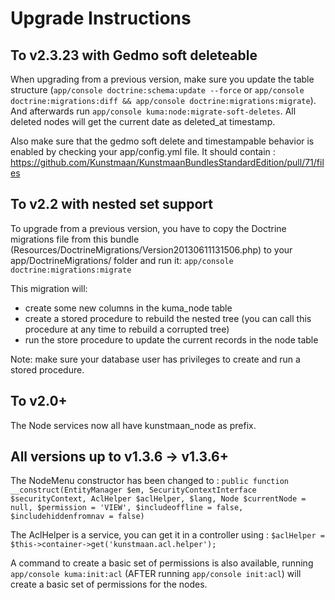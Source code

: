 Upgrade Instructions
====================

## To v2.3.23 with Gedmo soft deleteable

When upgrading from a previous version, make sure you update the table structure (```app/console doctrine:schema:update --force```
or ```app/console doctrine:migrations:diff && app/console doctrine:migrations:migrate```). And afterwards run
```app/console kuma:node:migrate-soft-deletes```. All deleted nodes will get the current date as deleted_at timestamp.

Also make sure that the gedmo soft delete and timestampable behavior is enabled by checking your app/config.yml file.
It should contain :
https://github.com/Kunstmaan/KunstmaanBundlesStandardEdition/pull/71/files


## To v2.2 with nested set support

To upgrade from a previous version, you have to copy the Doctrine migrations file from this bundle (Resources/DoctrineMigrations/Version20130611131506.php)
to your app/DoctrineMigrations/ folder and run it: ```app/console doctrine:migrations:migrate```

This migration will:
* create some new columns in the kuma_node table
* create a stored procedure to rebuild the nested tree (you can call this procedure at any time to rebuild a corrupted tree)
* run the store procedure to update the current records in the node table

Note: make sure your database user has privileges to create and run a stored procedure.


## To v2.0+
The Node services now all have kunstmaan_node as prefix.

## All versions up to v1.3.6 -> v1.3.6+

The NodeMenu constructor has been changed to :
```public function __construct(EntityManager $em, SecurityContextInterface $securityContext, AclHelper $aclHelper, $lang, Node $currentNode = null, $permission = 'VIEW', $includeoffline = false, $includehiddenfromnav = false)```

The AclHelper is a service, you can get it in a controller using : ```$aclHelper = $this->container->get('kunstmaan.acl.helper');```

A command to create a basic set of permissions is also available, running ```app/console kuma:init:acl```
(AFTER running ```app/console init:acl```) will create a basic set of permissions for the nodes.
